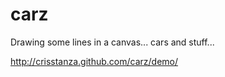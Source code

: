 carz
====

Drawing some lines in a canvas... cars and stuff...


http://crisstanza.github.com/carz/demo/